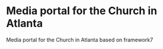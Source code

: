 # Media portal for the Church in Atlanta
Media portal for the Church in Atlanta based on framework7

